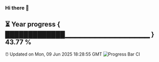 ### Hi there 👋
⏳ Year progress { █████████████▁▁▁▁▁▁▁▁▁▁▁▁▁▁▁▁▁ } 43.77 %
---
⏰ Updated on Mon, 09 Jun 2025 18:28:55 GMT
![Progress Bar CI](https://github.com/liununu/liununu/workflows/Progress%20Bar%20CI/badge.svg)
